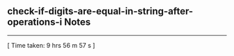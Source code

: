 <h2>check-if-digits-are-equal-in-string-after-operations-i Notes</h2><hr>[ Time taken: 9 hrs 56 m 57 s ]